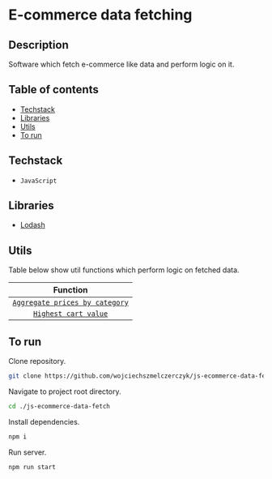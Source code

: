 # E-commerce data fetching

## Description

Software which fetch e-commerce like data and perform logic on it.

## Table of contents

- [Techstack](#techstack)
- [Libraries](#libraries)
- [Utils](#utils)
- [To run](#to-run)

## Techstack

- `JavaScript`

## Libraries

- [Lodash](https://www.npmjs.com/package/lodash)

## Utils

Table below show util functions which perform logic on fetched data.

|                              Function                              |
| :----------------------------------------------------------------: |
| [`Aggregate prices by category`](./docs/utils/aggregate-prices.md) |
|      [`Highest cart value`](./docs/utils/highest-cart-val.md)      |

## To run

Clone repository.

```sh
git clone https://github.com/wojciechszmelczerczyk/js-ecommerce-data-fetch.git
```

Navigate to project root directory.

```sh
cd ./js-ecommerce-data-fetch
```

Install dependencies.

```sh
npm i
```

Run server.

```sh
npm run start
```
